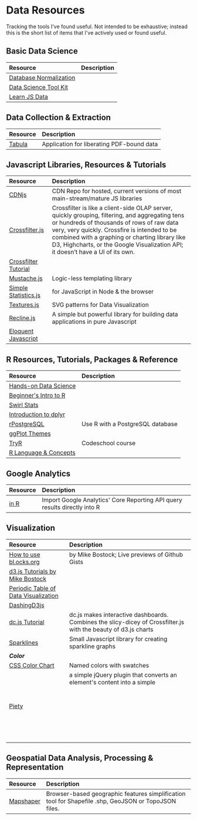 # Data Resources
Tracking the tools I've found useful. Not intended to be exhaustive; instead this is the short list of items that I've actively used or found useful.

**Basic Data Science**
---------------------------------------------------
| Resource | Description |
|:----|:----|
| [Database Normalization](http://joshualande.com/database-normalization/) |
| [Data Science Tool Kit](http://www.datasciencetoolkit.org/developerdocs) |
|[Learn JS Data](http://learnjsdata.com/index.html) |

**Data Collection & Extraction**
---------------------------------------------------
| Resource | Description |
|:-------- |:----------- |
| [Tabula](http://tabula.technology/) | Application for liberating PDF-bound data|

**Javascript Libraries, Resources & Tutorials**
---------------------------------------------------
| Resource | Description |
|:------|:------|
| [CDNjs](https://cdnjs.com/) | CDN Repo for hosted, current versions of most main-stream/mature JS libraries |
| [Crossfilter.js](https://github.com/square/crossfilter) | Crossfilter is like a client-side OLAP server, quickly grouping, filtering, and aggregating tens or hundreds of thousands of rows of raw data very, very quickly. Crossfire is intended to be combined with a graphing or charting library like D3, Highcharts, or the Google Visualization API; it doesn’t have a UI of its own. |
| [Crossfilter Tutorial](http://blog.rusty.io/2012/09/17/crossfilter-tutorial/)||
| [Mustache.js](http://mustache.github.io/mustache.5.html) | Logic-less templating library |
| [Simple Statistics.js](http://www.macwright.org/simple-statistics/) | for JavaScript in Node & the browser|
| [Textures.js](http://riccardoscalco.github.io/textures/) | SVG patterns for Data Visualization|
| [Recline.js](http://okfnlabs.org/recline/)| A simple but powerful library for building data applications in pure Javascript| and HTML.
| [Eloquent Javascript](http://eloquentjavascript.net/)||

**R Resources, Tutorials, Packages & Reference**
----------------------------------------------------
| Resource | Description |
|:------|:------|
| [Hands-on Data Science](http://handsondatascience.com/DataO.pdf) | |
| [Beginner's Intro to R](http://www.computerworld.com/article/2497143/business-intelligence-beginner-s-guide-to-r-introduction.html?null) | |
| [Swirl Stats](http://swirlstats.com/) | |
| [Introduction to dplyr](http://cran.rstudio.com/web/packages/dplyr/vignettes/introduction.html) | |
| [rPostgreSQL](https://code.google.com/p/rpostgresql/) | Use R with a PostgreSQL database |
| [ggPlot Themes](http://docs.ggplot2.org/dev/vignettes/themes.html) | |
| [TryR](http://tryr.codeschool.com/) | Codeschool course |
| [R Language & Concepts](https://github.com/startupjing/Tech_Notes/blob/master/R/README.md) | |

**Google Analytics**
--------------------------------------------
| Resource | Description |
|:------|:------|
| [in R](https://github.com/jdeboer/ganalytics) | Import Google Analytics' Core Reporting API query results directly into R |

**Visualization**
--------------------------------------------
| Resource | Description |
|:------|:------|
|[How to use bl.ocks.org](http://bost.ocks.org/mike/block/) | by Mike Bostock; Live previews of Github Gists
|[d3.js Tutorials by Mike Bostock](https://github.com/mbostock/d3/wiki/Tutorials)
|[Periodic Table of Data Visualization](http://www.visual-literacy.org/periodic_table/periodic_table.html) ||
|[DashingD3js](https://www.dashingd3js.com/table-of-contents) ||
|[dc.js Tutorial](http://www.codeproject.com/Articles/693841/Making-Dashboards-with-Dc-js-Part-1-Using-Crossfil) | dc.js makes interactive dashboards. Combines the slicy-dicey of Crossfilter.js with the beauty of d3.js charts |
|[Sparklines](https://github.com/mariusGundersen/sparkline) | Small Javascript library for creating sparkline graphs |
|***Color*** | |
|[CSS Color Chart](http://ainsleywagoner.com/color-chart/) | Named colors with swatches |
| [Piety](http://benpickles.github.io/peity/) | a simple jQuery plugin that converts an element's content into a simple <svg> mini pie, donut, line or bar chart and is compatible with any browser that supports <svg>: Chrome, Firefox, IE9+, Opera, Safari. |

**Geospatial Data Analysis, Processing & Representation**
---------------------------------------------
| Resource | Description |
|:-------|:-------|
| [Mapshaper](http://mapshaper.org/) | Browser-based geographic features simplification tool for Shapefile .shp, GeoJSON or TopoJSON files. |
